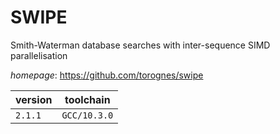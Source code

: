 # SWIPE

Smith-Waterman database searches with inter-sequence SIMD parallelisation

*homepage*: <https://github.com/torognes/swipe>

version | toolchain
--------|----------
``2.1.1`` | ``GCC/10.3.0``
